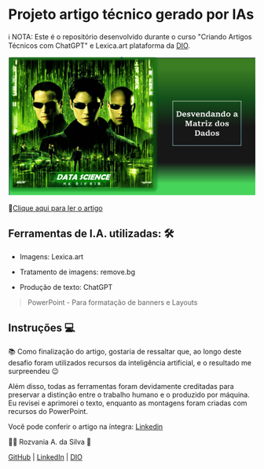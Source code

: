 # Projeto artigo técnico gerado por IAs
ℹ️ NOTA: Este é o repositório desenvolvido durante o curso "Criando Artigos Técnicos com ChatGPT" e Lexica.art plataforma da [DIO](https://www.dio.me/sign-up?ref=ALGFTPFT4A).

![Artigo](https://github.com/Rozvania27/Criando_um_artigo_com_IA/blob/main/imagens_artigo/Capa_artigo.png)


📕[Clique aqui para ler o artigo](https://web.dio.me/articles/estrategias-praticas-para-alavancar-sua-jornada-em-data-science?back=%2Farticles&page=1&order=oldest)

## Ferramentas de I.A. utilizadas: 🛠️

- Imagens: Lexica.art

- Tratamento de imagens: remove.bg

- Produção de texto: ChatGPT


> PowerPoint - Para formatação de banners e Layouts

## Instruções 💻

📚 Como finalização do artigo, gostaria de ressaltar que, ao longo deste desafio foram utilizados recursos da inteligência artificial, e o resultado me surpreendeu 😉

Além disso, todas as ferramentas foram devidamente creditadas para preservar a distinção entre o trabalho humano e o produzido por máquina. Eu revisei e aprimorei o texto, enquanto as montagens foram criadas com recursos do PowerPoint.


Você pode conferir o artigo na íntegra: [Linkedin](https://www.linkedin.com/posts/rozvania_estrat%C3%A9gias-pr%C3%A1ticas-para-alavancar-sua-jornada-activity-7195241282636509185-U4_K?utm_source=share&utm_medium=member_desktop)



👨‍💻 Rozvania A. da Silva 💜

[GitHub](https://github.com/Rozvania27)  |  [LinkedIn](https://linkedin.com/in/rozvania)  | [DIO](https://www.dio.me/sign-up?back=%ref=ALGFTPFT4A) 



